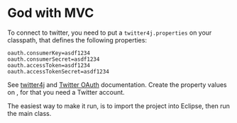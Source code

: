 # God with MVC

To connect to twitter, you need to put a `twitter4j.properties` on your classpath, that defines the following properties:

	oauth.consumerKey=asdf1234
	oauth.consumerSecret=asdf1234
	oauth.accessToken=asdf1234
	oauth.accessTokenSecret=asdf1234

See [twitter4j](http://twitter4j.org/en/configuration.html) and [Twitter OAuth](https://dev.twitter.com/oauth/overview/faq) documentation. Create the property values on [](https://dev.twitter.com/apps), for that you need a Twitter account.

The easiest way to make it run, is to import the project into Eclipse, then run the main class.
